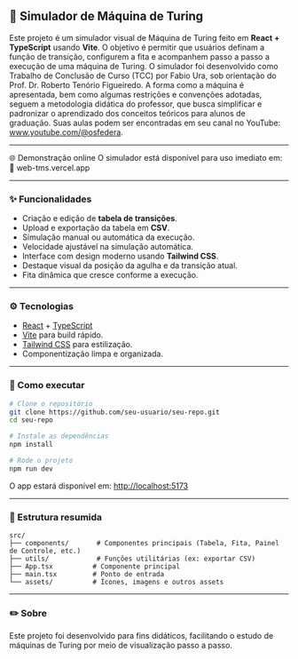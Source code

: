 ## 🧠 Simulador de Máquina de Turing

Este projeto é um simulador visual de Máquina de Turing feito em **React + TypeScript** usando **Vite**.
O objetivo é permitir que usuários definam a função de transição, configurem a fita e acompanhem passo a passo a execução de uma máquina de Turing.
O simulador foi desenvolvido como Trabalho de Conclusão de Curso (TCC) por Fabio Ura, sob orientação do Prof. Dr. Roberto Tenório Figueiredo. A forma como a máquina é apresentada, bem como algumas restrições e convenções adotadas, seguem a metodologia didática do professor, que busca simplificar e padronizar o aprendizado dos conceitos teóricos para alunos de graduação.
Suas aulas podem ser encontradas em seu canal no YouTube: www.youtube.com/@osfedera.

---

🌐 Demonstração online
O simulador está disponível para uso imediato em:
🔗 web-tms.vercel.app

---

### ✨ Funcionalidades

* Criação e edição de **tabela de transições**.
* Upload e exportação da tabela em **CSV**.
* Simulação manual ou automática da execução.
* Velocidade ajustável na simulação automática.
* Interface com design moderno usando **Tailwind CSS**.
* Destaque visual da posição da agulha e da transição atual.
* Fita dinâmica que cresce conforme a execução.

---

### ⚙️ Tecnologias

* [React](https://reactjs.org/) + [TypeScript](https://www.typescriptlang.org/)
* [Vite](https://vitejs.dev/) para build rápido.
* [Tailwind CSS](https://tailwindcss.com/) para estilização.
* Componentização limpa e organizada.

---

### 🚀 Como executar

```bash
# Clone o repositório
git clone https://github.com/seu-usuario/seu-repo.git
cd seu-repo

# Instale as dependências
npm install

# Rode o projeto
npm run dev
```

O app estará disponível em: [http://localhost:5173](http://localhost:5173)

---

### 📂 Estrutura resumida

```
src/
├── components/       # Componentes principais (Tabela, Fita, Painel de Controle, etc.)
├── utils/            # Funções utilitárias (ex: exportar CSV)
├── App.tsx          # Componente principal
├── main.tsx         # Ponto de entrada
└── assets/          # Ícones, imagens e outros assets
```

---

### ✏️ Sobre

Este projeto foi desenvolvido para fins didáticos, facilitando o estudo de máquinas de Turing por meio de visualização passo a passo.
